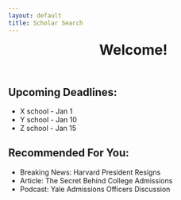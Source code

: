 ```yaml
---
layout: default
title: Scholar Search
---
```


<html lang="en">
<head>
    <meta charset="UTF-8">
    <meta name="viewport" content="width=device-width, initial-scale=1.0">
    <link rel="stylesheet" href="assets/common/css/style.css">
</head>
<body>
<header>
        <h1 id="welcome" style="margin: 0;"><b>Welcome!</b></h1>
</header>
    <section id="deadlines">
        <h2><b>Upcoming Deadlines:</b></h2>
        <ul>
            <li>X school - Jan 1</li>
            <li>Y school - Jan 10</li>
            <li>Z school - Jan 15</li>
        </ul>
    </section>

   <section id="recommended">
        <h2><b>Recommended For You:</b></h2>
         <ul>
            <li>Breaking News: Harvard President Resigns</li>
            <li>Article: The Secret Behind College Admissions</li>
            <li>Podcast: Yale Admissions Officers Discussion</li>
        </ul>
    </section>
<script src="{{ site.baseurl }}/assets/common/js/script.js"></script>
<script>
    
</script>
</body>
<html>
